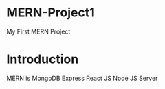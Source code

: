 # MERN-Project1
My First MERN Project

# Introduction
MERN is 
 MongoDB
 Express
 React JS
 Node JS
  Server

